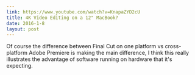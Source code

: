 ```yaml
---
link: https://www.youtube.com/watch?v=KnapaZYD2cU
title: 4K Video Editing on a 12" MacBook?
date: 2016-1-8
layout: post
---
```


Of course the difference between Final Cut on one platform vs cross-platform Adobe Premiere is making the main difference, I think this really illustrates the advantage of software running on hardware that it's expecting.
